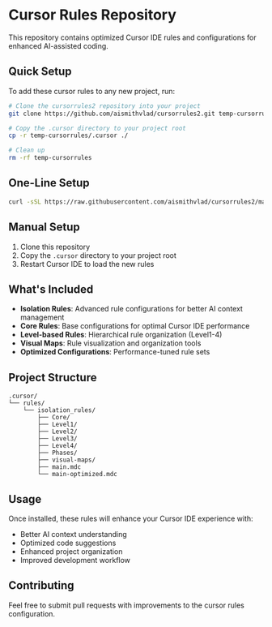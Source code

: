 # Cursor Rules Repository

This repository contains optimized Cursor IDE rules and configurations for enhanced AI-assisted coding.

## Quick Setup

To add these cursor rules to any new project, run:

```bash
# Clone the cursorrules2 repository into your project
git clone https://github.com/aismithvlad/cursorrules2.git temp-cursorrules

# Copy the .cursor directory to your project root
cp -r temp-cursorrules/.cursor ./

# Clean up
rm -rf temp-cursorrules
```

## One-Line Setup

```bash
curl -sSL https://raw.githubusercontent.com/aismithvlad/cursorrules2/main/install.sh | bash
```

## Manual Setup

1. Clone this repository
2. Copy the `.cursor` directory to your project root
3. Restart Cursor IDE to load the new rules

## What's Included

- **Isolation Rules**: Advanced rule configurations for better AI context management
- **Core Rules**: Base configurations for optimal Cursor IDE performance
- **Level-based Rules**: Hierarchical rule organization (Level1-4)
- **Visual Maps**: Rule visualization and organization tools
- **Optimized Configurations**: Performance-tuned rule sets

## Project Structure

```
.cursor/
└── rules/
    └── isolation_rules/
        ├── Core/
        ├── Level1/
        ├── Level2/
        ├── Level3/
        ├── Level4/
        ├── Phases/
        ├── visual-maps/
        ├── main.mdc
        └── main-optimized.mdc
```

## Usage

Once installed, these rules will enhance your Cursor IDE experience with:
- Better AI context understanding
- Optimized code suggestions
- Enhanced project organization
- Improved development workflow

## Contributing

Feel free to submit pull requests with improvements to the cursor rules configuration.